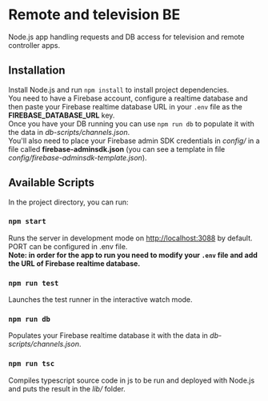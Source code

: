 # Remote and television BE
Node.js app handling requests and DB access for television and remote controller apps.

## Installation
Install Node.js and run `npm install` to install project dependencies.  
You need to have a Firebase account, configure a realtime database and then paste your Firebase realtime database URL in your `.env` file as the **FIREBASE_DATABASE_URL** key.  
Once you have your DB running you can use `npm run db` to populate it with the data in *db-scripts/channels.json*.  
You'll also need to place your Firebase admin SDK credentials in *config/* in a file called **firebase-adminsdk.json** (you can see a template in file *config/firebase-adminsdk-template.json*).

## Available Scripts
In the project directory, you can run:

### `npm start`

Runs the server in development mode on [http://localhost:3088](http://localhost:3088) by default.  
PORT can be configured in .env file.  
**Note: in order for the app to run you need to modify your `.env` file and add the URL of Firebase realtime database.**

### `npm run test`
Launches the test runner in the interactive watch mode.

### `npm run db`
Populates your Firebase realtime database it with the data in *db-scripts/channels.json*.

### `npm run tsc`
Compiles typescript source code in js to be run and deployed with Node.js and puts the result in the *lib/* folder.